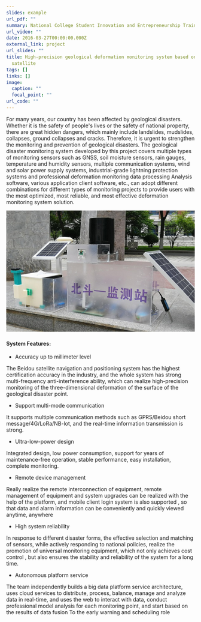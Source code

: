 ```yaml
---
slides: example
url_pdf: ""
summary: National College Student Innovation and Entrepreneurship Training Project.
url_video: ""
date: 2016-03-27T00:00:00.000Z
external_link: project
url_slides: ""
title: High-precision geological deformation monitoring system based on Beidou
  satellite
tags: []
links: []
image:
  caption: ""
  focal_point: ""
url_code: ""
---
```

For many years, our country has been affected by geological disasters. Whether it is the safety of people's lives or the safety of national property, there are great hidden dangers, which mainly include landslides, mudslides, collapses, ground collapses and cracks. Therefore, it is urgent to strengthen the monitoring and prevention of geological disasters. The geological disaster monitoring system developed by this project covers multiple types of monitoring sensors such as GNSS, soil moisture sensors, rain gauges, temperature and humidity sensors, multiple communication systems, wind and solar power supply systems, industrial-grade lightning protection systems and professional deformation monitoring data processing Analysis software, various application client software, etc., can adopt different combinations for different types of monitoring projects to provide users with the most optimized, most reliable, and most effective deformation monitoring system solution.

![](img_20200815_162457.jpg "Physical map of data acquisition layer")





#### **System Features:**

* Accuracy up to millimeter level

The Beidou satellite navigation and positioning system has the highest certification accuracy in the industry, and the whole system has strong multi-frequency anti-interference ability, which can realize high-precision monitoring of the three-dimensional deformation of the surface of the geological disaster point.

* Support multi-mode communication

It supports multiple communication methods such as GPRS/Beidou short message/4G/LoRa/NB-lot, and the real-time information transmission is strong.

* Ultra-low-power design

Integrated design, low power consumption, support for years of maintenance-free operation, stable performance, easy installation, complete monitoring.

* Remote device management

Really realize the remote interconnection of equipment, remote management of equipment and system upgrades can be realized with the help of the platform, and mobile client login system is also supported , so that data and alarm information can be conveniently and quickly viewed anytime, anywhere

* High system reliability

In response to different disaster forms, the effective selection and matching of sensors, while actively responding to national policies, realize the promotion of universal monitoring equipment, which not only achieves cost control , but also ensures the stability and reliability of the system for a long time.

* Autonomous platform service

The team independently builds a big data platform service architecture, uses cloud services to distribute, process, balance, manage and analyze data in real-time, and uses the web to interact with data, conduct professional model analysis for each monitoring point, and start based on the results of data fusion To the early warning and scheduling role